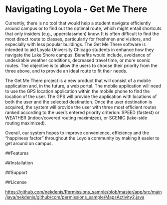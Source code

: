 
# Navigating Loyola - Get Me There
Currently, there is no tool that would help a student navigate efficiently around campus or to find out the optimal route, which might entail shortcuts that only insiders (e.g., upperclassmen) know.
It is often difficult to find the most direct route to classes, particularly for freshmen and visitors, and especially with less popular buildings. The Get Me There software is intended to aid Loyola University Chicago students in enhance how they navigate the Lake Shore campus. Benefits would include, avoidance of undesirable weather conditions, decreased travel time, or more scenic routes. The objective is to allow the users to choose their priority from the three above, and to provide an ideal route to fit their needs.

The Get Me There project is a new product that will consist of a mobile application and, in the future, a web portal. The mobile application will need to use the GPS location application within the mobile phone to find the location of the user. The GPS will provide the application with locations of both the user and the selected destination. Once the user destination is acquired, the system will provide the user with three most efficient routes ranked according to the user’s entered priority criterion: SPEED (fastest) or WEATHER (indoor/covered routing maximized), or SCENIC (lake-side routing maximized).

Overall, our system hopes to improve convenience, efficiency and the “happiness factor” throughout the Loyola community by making it easier to get around on campus. 


##Features

##Installation

##Support

##License


https://github.com/nekdenis/Permissions_sample/blob/master/app/src/main/java/nekdenis/github/com/permissions_sample/MapsActivity2.java
